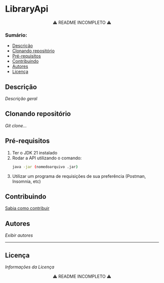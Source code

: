 # LibraryApi
  <p align="center"> ⚠ README INCOMPLETO ⚠ <p>

### Sumário:
  * [Descrição](#descrição)
  * [Clonando repositório](#clonando-repositório)
  * [Pré-requisitos](#pré-requisitos)
  * [Contribuindo](#contribuindo)
  * [Autores](#autores)
  * [Licença](#licença)

## Descrição
_Descrição geral_


## Clonando repositório
_Git clone..._


## Pré-requisitos
1. Ter o JDK 21 instalado
2. Rodar a API utilizando o comando:
   ```bash
   java -jar (nomedoarquivo .jar)
3. Utilizar um programa de requisições de sua preferência (Postman, Insomnia, etc)


## Contribuindo
[Sabia como contribuir](https://github.com/Tomaz-Arlindo/LibraryApi/blob/master/CONTRIBUTING.md)

## Autores
_Exibir autores_

---
## Licença
_Informações da Licença_


  <p align="center"> ⚠ README INCOMPLETO ⚠ <p>
  

